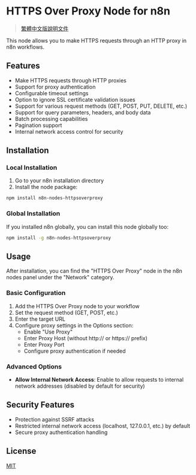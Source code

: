 # HTTPS Over Proxy Node for n8n

> [繁體中文版說明文件](README.zh-TW.md)

This node allows you to make HTTPS requests through an HTTP proxy in n8n workflows.

## Features

- Make HTTPS requests through HTTP proxies
- Support for proxy authentication
- Configurable timeout settings
- Option to ignore SSL certificate validation issues
- Support for various request methods (GET, POST, PUT, DELETE, etc.)
- Support for query parameters, headers, and body data
- Batch processing capabilities
- Pagination support
- Internal network access control for security

## Installation

### Local Installation

1. Go to your n8n installation directory
2. Install the node package:
```bash
npm install n8n-nodes-httpsoverproxy
```

### Global Installation

If you installed n8n globally, you can install this node globally too:

```bash
npm install -g n8n-nodes-httpsoverproxy
```

## Usage

After installation, you can find the "HTTPS Over Proxy" node in the n8n nodes panel under the "Network" category.

### Basic Configuration

1. Add the HTTPS Over Proxy node to your workflow
2. Set the request method (GET, POST, etc.)
3. Enter the target URL
4. Configure proxy settings in the Options section:
   - Enable "Use Proxy"
   - Enter Proxy Host (without http:// or https:// prefix)
   - Enter Proxy Port
   - Configure proxy authentication if needed

### Advanced Options

- **Allow Internal Network Access**: Enable to allow requests to internal network addresses (disabled by default for security)

## Security Features

- Protection against SSRF attacks
- Restricted internal network access (localhost, 127.0.0.1, etc.) by default
- Secure proxy authentication handling


## License

[MIT](LICENSE)
